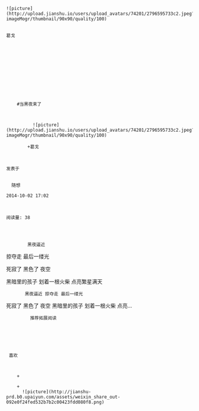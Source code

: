 
    
  
    ![picture](http://upload.jianshu.io/users/upload_avatars/74201/2796595733c2.jpeg?imageMogr/thumbnail/90x90/quality/100)
    

    葛戈
  
      


  
  
    
  


    
      
        #当黑夜来了
        
          
            
              ![picture](http://upload.jianshu.io/users/upload_avatars/74201/2796595733c2.jpeg?imageMogr/thumbnail/90x90/quality/100)
            
            +葛戈
        
        
    
    发表于 

    
      随想

    2014-10-02 17:02

    

    阅读量: 38
  


        
            黑夜逼近
掠夺走
最后一缕光

  死寂了
黑色了
夜空

  黑暗里的孩子
划着一根火柴
点亮繁星满天


        
           黑夜逼近 掠夺走 最后一缕光 
 死寂了 黑色了 夜空 
 黑暗里的孩子 划着一根火柴 点亮...
      
    
    
      
      
      
          
             推荐拓展阅读
        
      
    
    
      
          
     喜欢

      
      
        +
                  
        +
          ![picture](http://jianshu-prd.b0.upaiyun.com/assets/weixin_share_out-092e0f24fed532b7b2c00423fdd080f8.png)
        
      
    
  


